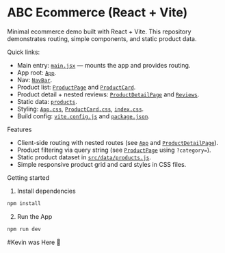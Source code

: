# ABC Ecommerce (React + Vite)

Minimal ecommerce demo built with React + Vite. This repository demonstrates routing, simple components, and static product data.

Quick links:
- Main entry: [`main.jsx`](src/main.jsx) — mounts the app and provides routing.
- App root: [`App`](src/App.jsx).
- Nav: [`NavBar`](src/components/Navbar.jsx).
- Product list: [`ProductPage`](src/pages/ProductPage.jsx) and [`ProductCard`](src/components/ProductCard.jsx).
- Product detail + nested reviews: [`ProductDetailPage`](src/pages/ProductDetailPage.jsx) and [`Reviews`](src/pages/Reviews.jsx).
- Static data: [`products`](src/data/products.js).
- Styling: [`App.css`](src/App.css), [`ProductCard.css`](src/components/ProductCard.css), [`index.css`](src/index.css).
- Build config: [`vite.config.js`](vite.config.js) and [`package.json`](package.json).

Features
- Client-side routing with nested routes (see [`App`](src/App.jsx) and [`ProductDetailPage`](src/pages/ProductDetailPage.jsx)).
- Product filtering via query string (see [`ProductPage`](src/pages/ProductPage.jsx) using `?category=`).
- Static product dataset in [`src/data/products.js`](src/data/products.js).
- Simple responsive product grid and card styles in CSS files.

Getting started

1. Install dependencies
```sh
npm install
```
2. Run the App
```sh
npm run dev
```

#Kevin was Here 🤫